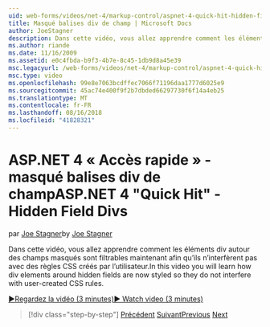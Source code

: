 ```yaml
---
uid: web-forms/videos/net-4/markup-control/aspnet-4-quick-hit-hidden-field-divs
title: Masqué balises div de champ | Microsoft Docs
author: JoeStagner
description: Dans cette vidéo, vous allez apprendre comment les éléments div autour des champs masqués sont filtrables maintenant afin qu’ils n’interfèrent pas avec des règles CSS créés par l’utilisateur.
ms.author: riande
ms.date: 11/16/2009
ms.assetid: e0c4fbda-b9f3-4b7e-8c45-1db9d8a45e39
msc.legacyurl: /web-forms/videos/net-4/markup-control/aspnet-4-quick-hit-hidden-field-divs
msc.type: video
ms.openlocfilehash: 99e8e7063bcdffec7066f71196daa1777d6025e9
ms.sourcegitcommit: 45ac74e400f9f2b7dbded66297730f6f14a4eb25
ms.translationtype: MT
ms.contentlocale: fr-FR
ms.lasthandoff: 08/16/2018
ms.locfileid: "41828321"
---
```

<a name="aspnet-4-quick-hit---hidden-field-divs"></a><span data-ttu-id="7b3a1-103">ASP.NET 4 « Accès rapide » - masqué balises div de champ</span><span class="sxs-lookup"><span data-stu-id="7b3a1-103">ASP.NET 4 "Quick Hit" - Hidden Field Divs</span></span>
====================
<span data-ttu-id="7b3a1-104">par [Joe Stagner](https://github.com/JoeStagner)</span><span class="sxs-lookup"><span data-stu-id="7b3a1-104">by [Joe Stagner](https://github.com/JoeStagner)</span></span>

<span data-ttu-id="7b3a1-105">Dans cette vidéo, vous allez apprendre comment les éléments div autour des champs masqués sont filtrables maintenant afin qu’ils n’interfèrent pas avec des règles CSS créés par l’utilisateur.</span><span class="sxs-lookup"><span data-stu-id="7b3a1-105">In this video you will learn how div elements around hidden fields are now styled so they do not interfere with user-created CSS rules.</span></span>

[<span data-ttu-id="7b3a1-106">&#9654;Regardez la vidéo (3 minutes)</span><span class="sxs-lookup"><span data-stu-id="7b3a1-106">&#9654; Watch video (3 minutes)</span></span>](https://channel9.msdn.com/Blogs/ASP-NET-Site-Videos/aspnet-4-quick-hit-hidden-field-divs)

> [!div class="step-by-step"]
> <span data-ttu-id="7b3a1-107">[Précédent](aspnet-4-quick-hit-tableless-menu-control.md)
> [Suivant](aspnet-4-quick-hit-disabled-control-styling.md)</span><span class="sxs-lookup"><span data-stu-id="7b3a1-107">[Previous](aspnet-4-quick-hit-tableless-menu-control.md)
[Next](aspnet-4-quick-hit-disabled-control-styling.md)</span></span>
